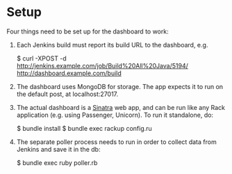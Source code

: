 # Setup

Four things need to be set up for the dashboard to work:

1. Each Jenkins build must report its build URL to the dashboard, e.g.

    $ curl -XPOST -d http://jenkins.example.com/job/Build%20All%20Java/5194/ http://dashboard.example.com/build

2. The dashboard uses MongoDB for storage. The app expects it to run on the default post, at localhost:27017.

3. The actual dashboard is a [Sinatra](http://www.sinatrarb.com/) web app, and can be run like any Rack application (e.g. using Passenger, Unicorn). To run it standalone, do:

    $ bundle install
    $ bundle exec rackup config.ru

4. The separate poller process needs to run in order to collect data from Jenkins and save it in the db:

    $ bundle exec ruby poller.rb
